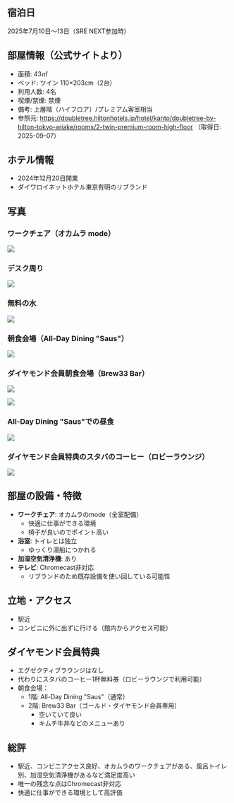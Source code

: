 ## 宿泊日
2025年7月10日〜13日（SRE NEXT参加時）

## 部屋情報（公式サイトより）
- 面積: 43㎡
- ベッド: ツイン 110×203cm（2台）
- 利用人数: 4名
- 喫煙/禁煙: 禁煙
- 備考: 上層階（ハイフロア）/プレミアム客室相当
- 参照元: https://doubletree.hiltonhotels.jp/hotel/kanto/doubletree-by-hilton-tokyo-ariake/rooms/2-twin-premium-room-high-floor （取得日: 2025-09-07）

## ホテル情報
- 2024年12月20日開業
- ダイワロイネットホテル東京有明のリブランド

## 写真

### ワークチェア（オカムラ mode）
![](../../../../images/2025/07/Gvf4r7aakAEk1t5.jpeg)

### デスク周り
![](../../../../images/2025/07/Gvf8xizaMAAya7X.jpeg)

### 無料の水
![](../../../../images/2025/07/Gvkoy_abAAA_3wA.jpeg)

### 朝食会場（All-Day Dining "Saus"）

![](../../../../images/2025/07/2017733_98gFs5L3K_4p9-aURTl30chO3XGZmb1guEVNp2qI4Xk.jpg)
### ダイヤモンド会員朝食会場（Brew33 Bar）

![](../../../../images/2025/07/GvnBaVKbsAA7-UG.jpeg)

![](../../../../images/2025/07/GvsOVKubsAQmJ22.jpeg)

### All-Day Dining "Saus"での昼食
![](../../../../images/2025/07/GvtI5OVasAAYjOg.jpeg)

### ダイヤモンド会員特典のスタバのコーヒー（ロビーラウンジ）
![](../../../../images/2025/07/Gvsyj3UbsAAt-uO.jpeg)

## 部屋の設備・特徴
- **ワークチェア**: オカムラのmode（全室配備）
  - 快適に仕事ができる環境
  - 椅子が良いのでポイント高い
- **浴室**: トイレとは独立
  - ゆっくり湯船につかれる
- **加湿空気清浄機**: あり
- **テレビ**: Chromecast非対応
  - リブランドのため既存設備を使い回している可能性

## 立地・アクセス
- 駅近
- コンビニに外に出ずに行ける（館内からアクセス可能）

## ダイヤモンド会員特典
- エグゼクティブラウンジはなし
- 代わりにスタバのコーヒー1杯無料券（ロビーラウンジで利用可能）
- 朝食会場：
  - 1階: All-Day Dining "Saus"（通常）  
  - 2階: Brew33 Bar（ゴールド・ダイヤモンド会員専用）
    - 空いていて良い
    - キムチ牛丼などのメニューあり

## 総評
- 駅近、コンビニアクセス良好、オカムラのワークチェアがある、風呂トイレ別、加湿空気清浄機があるなど満足度高い
- 唯一の残念な点はChromecast非対応
- 快適に仕事ができる環境として高評価
